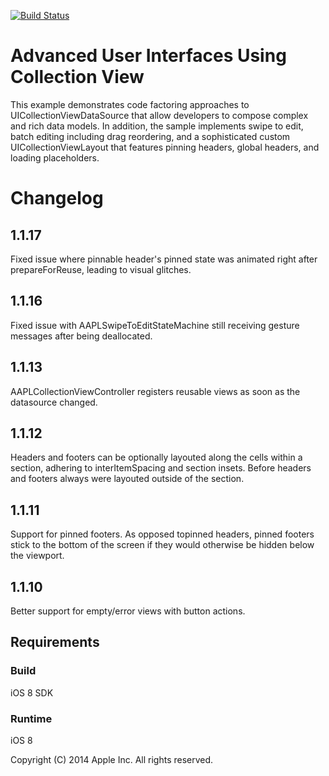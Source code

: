 [![Build Status](https://travis-ci.org/Empora/AAPLAdvancedCollectionView.svg?branch=feature%2FFFX-1210-sticky-footer)](https://travis-ci.org/Empora/AAPLAdvancedCollectionView)
 
# Advanced User Interfaces Using Collection View

This example demonstrates code factoring approaches to UICollectionViewDataSource that allow developers to compose complex and rich data models. In addition, the sample implements swipe to edit, batch editing including drag reordering, and a sophisticated custom UICollectionViewLayout that features pinning headers, global headers, and loading placeholders.

# Changelog

## 1.1.17
 Fixed issue where pinnable header's pinned state was animated right after prepareForReuse, leading to visual glitches.

## 1.1.16
 Fixed issue with AAPLSwipeToEditStateMachine still receiving gesture messages after being deallocated.

## 1.1.13
AAPLCollectionViewController registers reusable views as soon as the datasource changed.

## 1.1.12
Headers and footers can be optionally layouted along the cells within a section, adhering to interItemSpacing and section insets. Before headers and footers always were layouted outside of the section.

## 1.1.11
Support for pinned footers. As opposed topinned headers, pinned footers stick to the bottom of the screen if they would otherwise be hidden below the viewport.
 
## 1.1.10
Better support for empty/error views with button actions.

## Requirements

### Build

iOS 8 SDK

### Runtime

iOS 8

Copyright (C) 2014 Apple Inc. All rights reserved.

